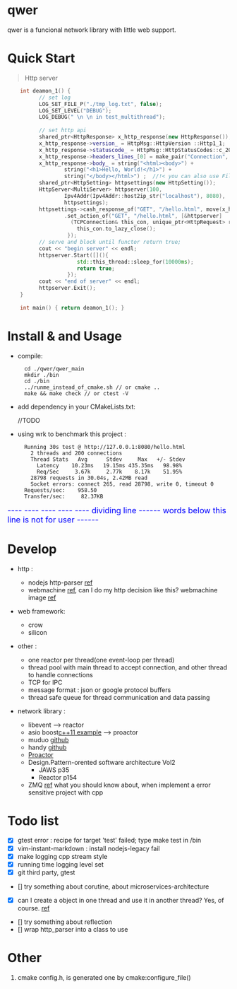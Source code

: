 # qwer
qwer is a funcional network library with little web support.

# Quick Start

> Http server
```cpp
    int deamon_1() {
          // set log 
          LOG_SET_FILE_P("./tmp_log.txt", false);
          LOG_SET_LEVEL("DEBUG");
          LOG_DEBUG(" \n \n in test_multithread");
          
          // set http api
          shared_ptr<HttpResponse> x_http_response(new HttpResponse());
          x_http_response->version_ = HttpMsg::HttpVersion ::Http1_1;
          x_http_response->statuscode_ = HttpMsg::HttpStatusCodes::c_200;
          x_http_response->headers_lines_[0] = make_pair("Connection", " close");
          x_http_response->body_ = string("<html><body>") +
                  string("<h1>Hello, World!</h1>") +
                  string("</body></html>") ;  //!< you can also use FileReader("filename").to_string();
          shared_ptr<HttpSetting> httpsettings(new HttpSetting());
          HttpServer<MultiServer> httpserver(100,
                  Ipv4Addr(Ipv4Addr::host2ip_str("localhost"), 8080),
                  httpsettings);
          httpsettings->cash_response_of("GET", "/hello.html", move(x_http_response))
                  .set_action_of("GET", "/hello.html", [&httpserver] 
                    (TCPConnection& this_con, unique_ptr<HttpRequest> req, shared_ptr<HttpResponse> res){ //!< you don't need to create new res, because res is cashed, (effective consider)
                      this_con.to_lazy_close();
                   }); 
          // serve and block until functor return true;
          cout << "begin server" << endl;
          httpserver.Start([](){ 
                      std::this_thread::sleep_for(10000ms);
                      return true;
                   });
          cout << "end of server" << endl;
          httpserver.Exit();
    }
       
    int main() { return deamon_1(); }
```

# Install & and Usage

* compile:

        cd ./qwer/qwer_main
        mkdir ./bin
        cd ./bin
        ../runme_instead_of_cmake.sh // or cmake ..
        make && make check // or ctest -V

* add dependency in your CMakeLists.txt:

    //TODO

* using wrk to benchmark this project :

        Running 30s test @ http://127.0.0.1:8080/hello.html
          2 threads and 200 connections
          Thread Stats   Avg      Stdev     Max   +/- Stdev
            Latency    10.23ms   19.15ms 435.35ms   98.98%
            Req/Sec     3.67k     2.77k    8.17k    51.95%
          28798 requests in 30.04s, 2.42MB read
          Socket errors: connect 265, read 28798, write 0, timeout 0
        Requests/sec:    958.50
        Transfer/sec:     82.37KB

<font size=4 color="blue">
---- ---- ---- ---- ---- dividing line ------ words below this line is not for user ------
</font>

# Develop

* http : 
    * nodejs http-parser [ref](https://github.com/nodejs/http-parser)
    * webmachine [ref](https://github.com/webmachine/webmachine/blob/master/src/webmachine_decision_core.erl), can I do my http decision like this?
        webmachine image [ref](https://github.com/webmachine/webmachine/blob/master/docs/http-headers-status-v3.png)

* web framework:
    * crow
    * silicon

* other : 
    * one reactor per thread(one event-loop per thread) 
    * thread pool with main thread to accept connection, and other thread to handle connections
    * TCP for IPC 
    * message format : json or google protocol buffers
    * thread safe queue for thread communication and data passing

* network library :

    * libevent --> reactor
    * asio boost[c++11 example](http://www.boost.org/doc/libs/master/doc/html/boost_asio/examples/cpp11_examples.html) --> proactor
    * muduo [github](https://github.com/chenshuo/muduo)
    * handy [github](https://github.com/yedf/handy)
    * [Proactor](www.cs.wustl.edu/~schmidt/PDF/proactor.pdf)
    * Design.Pattern-orented software architecture Vol2
        * JAWS p35
        * Reactor p154
    * ZMQ [ref](http://blog.jobbole.com/19647/) what you should know about, when implement a error sensitive project with cpp

# Todo list

- [x] gtest error : recipe for target 'test' failed; type make test in /bin
- [x] vim-instant-markdown : install nodejs-legacy fail
- [x] make logging cpp stream style
- [x] running time logging level set
- [x] git third party, gtest
- [] try something about corutine, about microservices-architecture
- [x] can I create a object in one thread and use it in another thread? Yes, of course. [ref](https://stackoverflow.com/questions/9697865/what-happens-if-i-call-an-objects-member-function-from-a-different-thread)
- [] try something about reflection
- [] wrap http_parser into a class to use

# Other

1.  cmake config.h, is generated one by cmake:configure_file()

